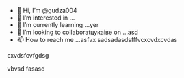 - 👋 Hi, I’m @gudza004
- 👀 I’m interested in ...
- 🌱 I’m currently learning ...yer
- 💞️ I’m looking to collaboratцукаівe on ...asd
- 📫 How to reach me ...asfvx
sadsadasdsfffvcxcvdxcvdas
<!---sadcxc
gudza004/gudza004 is n,a ✨ special ✨ repository because its `README.md` (this file) appears on your GitHub profile.
You can click the Preview link to take a ladsook at you3113r changes.
--->cxvdsfcvfgdsg
vbvsd
fasasd
